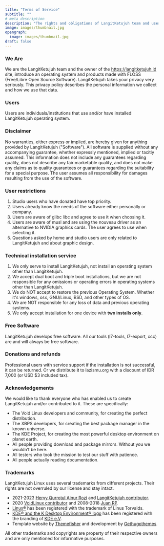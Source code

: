 ```yaml
---
title: "Terms of Service"
subtitle: ""
# meta description
description: "The rights and obligations of LangitKetujuh team and users."
image: images/thumbnail.jpg
opengraph:
  image: images/thumbnail.jpg
draft: false
---
```


### We Are

We are the LangitKetujuh team and the owner of the https://langitketujuh.id site, introduce an operating system and products made with FLOSS (Free/Libre Open Source Software). LangitKetujuh takes your privacy very seriously. This privacy policy describes the personal information we collect and how we use that data.

### Users

Users are individuals/institutions that use and/or have installed LangitKetujuh operating system.

### Disclaimer

No warranties, either express or implied, are hereby given for anything provided by LangitKetujuh ("Software"). All software is supplied without any accompanying guarantee, whether expressly mentioned, implied or tacitly assumed. This information does not include any guarantees regarding quality, does not describe any fair marketable quality, and does not make any claims as to quality guarantees or guarantees regarding the suitability for a special purpose. The user assumes all responsibility for damages resulting from the use of the software.

### User restrictions

1. Studio users who have donated have top priority.
2. Users already know the needs of the software either personally or company.
3. Users are aware of glibc libc and agree to use it when choosing it.
4. Users are aware of musl and are using the nouveau driver as an alternative to NVIDIA graphics cards. The user agrees to use when selecting it.
5. Questions asked by home and studio users are only related to LangitKetujuh and about graphic design.

### Technical installation service

1. We only serve to install LangitKetujuh, not install an operating system other than LangitKetujuh.
2. We accept dual boot and triple boot installations, but we are not responsible for any omissions or operating errors in operating systems other than LangitKetujuh.
3. We do NOT accept to restore the previous Operating System. Whether it's windows, osx, GNU/Linux, BSD, and other types of OS.
4. We are NOT responsible for any loss of data and previous operating systems.
5. We only accept installation for one device with **two installs only**.

### Free Software

LangitKetujuh develops free software. All our tools (l7-tools, l7-export, ccc) are and will always be free software.

### Donations and refunds

Professional users with service support if the installation is not successful, it can be returned. Or we distribute it to lazismu.org with a discount of IDR 7,000 (or USD $3 included tax).

### Acknowledgements

We would like to thank everyone who has enabled us to create LangitKetujuh and/or contributed to it. These are specifically:

- The Void Linux developers and community, for creating the perfect distribution.
- The XBPS developers, for creating the best package manager in the known universe.
- The KDE Project, for creating the most powerful desktop environment on planet earth.
- All people providing download and package mirrors. Without you we wouldn’t be here.
- All testers who took the mission to test our stuff with patience.
- All people actually reading documentation.

### Trademarks

LangitKetujuh Linux uses several trademarks from different projects. Their rights are not overruled by our license and stay intact.

- 2021-2023 [Hervy Qurrotul Ainur Rozi](https://hervyqa.id) and [LangitKetujuh contributor](https://gitlab.com/langitketujuh).
- 2020 [VoidLinux contributor](https://github.com/orgs/void-linux/people) and 2008-2018 [Juan RP](https://gitlab.com/xtraeme).
- [Linux®](https://www.linuxfoundation.org/programs/legal/trademark/attribution) has been registered with the trademark of Linus Torvalds.
- [KDE® and the K Desktop Environment® logo](https://kde.org/media/images/trademark_kde_gear_black_logo.png) has been registered with the branding of [KDE e.V](https://ev.kde.org/).
- Template website by [Themefisher](https://themefisher.com/) and development by [Gethugothemes](https://gethugothemes.com/).

All other trademarks and copyrights are property of their respective owners and are only mentioned for informative purposes.
